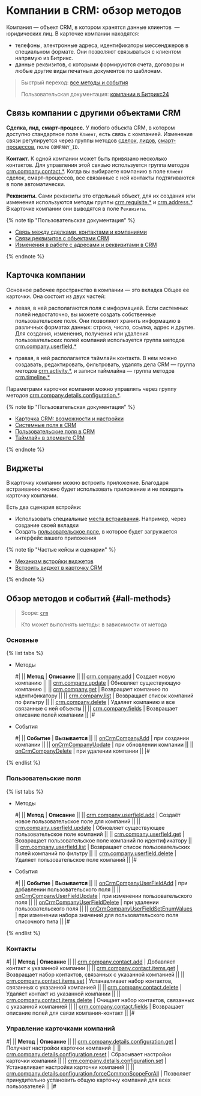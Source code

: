 # Компании в CRM: обзор методов

Компания — объект CRM, в котором хранятся данные клиентов  — юридических лиц. В карточке компании находятся: 
* телефоны, электронные адреса, идентификаторы мессенджеров  в специальном формате. Они позволяют связываться с клиентом напрямую из Битрикс. 
* данные реквизитов, с которыми формируются счета, договоры и любые другие виды печатных документов по шаблонам. 

> Быстрый переход: [все методы и события](#all-methods) 
> 
> Пользовательская документация: [компании в Битрикс24](https://helpdesk.bitrix24.ru/open/5493389/) 

## Связь компании с другими объектами CRM

**Сделка, лид, смарт-процесс.** У любого объекта CRM, в котором доступно стандартное поле `Клиент`,  есть связь с компанией. Изменение связи регулируется через группы методов [сделок](../deals/index.md), [лидов](../leads/index.md), [смарт-процессов](../universal/index.md), поле `COMPANY_ID`.

**Контакт.** К одной компании может быть привязано несколько контактов. Для управления этой связью используется группа методов [crm.company.contact.*](./contacts/index.md). Когда вы выбираете компанию в поле `Клиент` сделок, смарт-процессов, все связанные с ней контакты подтягиваются в поле автоматически. 

**Реквизиты.** Сами реквизиты это отдельный объект, для их создания или изменения используются методы группы [crm.requisite.*](../requisites/index.md) и [crm.address.*](../requisites/addresses/index.md). В карточке компании они выводятся в поле `Реквизиты`. 

{% note tip "Пользовательская документация" %}

- [Связь между сделками, контактами и компаниями](https://helpdesk.bitrix24.ru/open/2501159/)
- [Связи реквизитов с объектами CRM](../requisites/links/index.md)
- [Изменения в работе с адресами и реквизитами в CRM](https://helpdesk.bitrix24.ru/open/11706682/)

{% endnote %}

## Карточка компании

Основное рабочее пространство в компании — это вкладка Общее ее карточки. Она состоит из двух частей: 

* левая, в ней располагаются поля с информацией. Если системных полей недостаточно, вы можете создать собственные пользовательские поля. Они позволяют хранить информацию в различных форматах данных: строка, число, ссылка, адрес и другие. Для создания, изменения, получения или удаления пользовательских полей компаний используется группа методов [crm.company.userfield.*](./userfields/index.md)

* правая, в ней располагается таймлайн контакта.  В нем можно создавать, редактировать, фильтровать, удалять дела CRM — группа методов [crm.activity.*](../timeline/activities/index.md), и записи таймлайна — группа методов [crm.timeline.*](../timeline/index.md)

Параметрами карточки компании можно управлять через группу методов [crm.company.details.configuration.*](./custom-form/index.md). 

{% note tip "Пользовательская документация" %}

- [Карточка CRM: возможности и настройки](https://helpdesk.bitrix24.ru/open/22804914/)
- [Системные поля в CRM](https://helpdesk.bitrix24.ru/open/18478840/)
- [Пользовательские поля в CRM](https://helpdesk.bitrix24.ru/open/22048980/)
- [Таймлайн в элементе CRM](https://helpdesk.bitrix24.ru/open/16749348/)

{% endnote %}

## Виджеты

В карточку компании можно встроить приложение. Благодаря встраиванию можно будет использовать приложение и не покидать карточку компании.

Есть два сценария встройки:

* Использовать специальные [места встраивания](../../widgets/crm/index.md). Например, через создание своей вкладки
* Создать [пользовательское поле](../../../tutorials/crm/crm-widgets/widget-as-field-in-lead-page.md), в которое будет загружается интерфейс вашего приложения

{% note tip "Частые кейсы и сценарии" %}

- [Механизм встройки виджетов](../../widgets/index.md)
- [Встроить виджет в карточку CRM](../../../tutorials/crm/crm-widgets/widget-as-detail-tab.md)

{% endnote %}

## Обзор методов и событий {#all-methods}

> Scope: [`crm`](../../scopes/permissions.md)
>
> Кто может выполнять методы: в зависимости от метода

### Основные

{% list tabs %}

- Методы

    #|
    || **Метод** | **Описание** ||
    || [crm.company.add](./crm-company-add.md) | Создает новую компанию ||
    || [crm.company.update](./crm-company-update.md) | Обновляет существующую компанию ||
    || [crm.company.get](./crm-company-get.md) | Возвращает компанию по идентификатору ||
    || [crm.company.list](./crm-company-list.md) | Возвращает список компаний по фильтру ||
    || [crm.company.delete](./crm-company-delete.md) | Удаляет компанию и все связанные с ней объекты ||
    || [crm.company.fields](./crm-company-fields.md) | Возвращает описание полей компании ||
    |#

- События

    #|
    || **Событие** | **Вызывается** ||
    || [onCrmCompanyAdd](./events/on-crm-company-add.md) | при создании компании ||
    || [onCrmCompanyUpdate](./events/on-crm-company-update.md) | при обновлении компании ||
    || [onCrmCompanyDelete](./events/on-crm-company-delete.md) | при удалении компании ||
    |#

{% endlist %}

### Пользовательские поля

{% list tabs %}

- Методы

    #|
    || **Метод** | **Описание** ||
    || [crm.company.userfield.add](./userfields/crm-company-userfield-add.md) | Создаёт новое пользовательское поле для компаний ||
    || [crm.company.userfield.update](./userfields/crm-company-userfield-update.md) | Обновляет существующее пользовательское поле компаний ||
    || [crm.company.userfield.get](./userfields/crm-company-userfield-get.md) | Возвращает пользовательское поле компаний по идентификатору ||
    || [crm.company.userfield.list](./userfields/crm-company-userfield-list.md) | Возвращает список пользовательских полей компаний по фильтру ||
    || [crm.company.userfield.delete](./userfields/crm-company-userfield-delete.md) | Удаляет пользовательское поле компаний ||
    |#

- События

    #|
    || **Событие** | **Вызывается** ||
    || [onCrmCompanyUserFieldAdd](./userfields/events/on-crm-company-user-field-add.md) | при добавлении пользовательского поля ||
    || [onCrmCompanyUserFieldUpdate](./userfields/events/on-crm-company-user-field-update.md) | при изменении пользовательского поля ||
    || [onCrmCompanyUserFieldDelete](./userfields/events/on-crm-company-user-field-delete.md) | при удалении пользовательского поля ||
    || [onCrmCompanyUserFieldSetEnumValues](./userfields/events/on-crm-company-user-field-set-enum-values.md) | при изменении набора значений для пользовательского поля списочного типа ||
    |#

{% endlist %}

### Контакты

#|
|| **Метод** | **Описание** ||
|| [crm.company.contact.add](./contacts/crm-company-contact-add.md) | Добавляет контакт к указанной компании ||
|| [crm.company.contact.items.get](./contacts/crm-company-contact-items-get.md) | Возвращает набор контактов, связанных с указанной компанией ||
|| [crm.company.contact.items.set](./contacts/crm-company-contact-items-set.md) | Устанавливает набор контактов, связанных с указанной компанией ||
|| [crm.company.contact.delete](./contacts/crm-company-contact-delete.md) | Удаляет контакт из указанной компании ||
|| [crm.company.contact.items.delete](./contacts/crm-company-contact-items-delete.md) | Очищает набор контактов, связанных с указанной компанией ||
|| [crm.company.contact.fields](./contacts/crm-company-contact-fields.md) | Возвращает описание полей для связи компания-контакт ||
|#

### Управление карточками компаний

#|
|| **Метод** | **Описание** ||
|| [crm.company.details.configuration.get](./custom-form/crm-company-details-configuration-get.md) | Получает настройки карточки компаний ||
|| [crm.company.details.configuration.reset](./custom-form/crm-company-details-configuration-reset.md) | Сбрасывает настройки карточки компаний ||
|| [crm.company.details.configuration.set](./custom-form/crm-company-details-configuration-set.md) | Устанавливает настройки карточки компаний ||
|| [crm.company.details.configuration.forceCommonScopeForAll](./custom-form/crm-company-details-configuration-force-common-scope-for-all.md) | Позволяет принудительно установить общую карточку компаний для всех пользователей ||
|#
